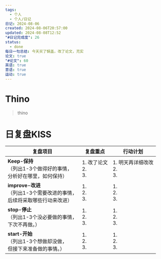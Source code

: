 ```yaml
---
tags:
  - 个人
  - 个人/日记
日记: 2024-08-06
created: 2024-08-06T20:57:00
updated: 2024-08-08T12:52
"#日记完成度": 26
status:
  - done
每日一句总结: 今天买了锅盖，改了论文，充实
论文: true
"#论文": 60
英语: true
意语: true
运动: true
---
```


# Thino
> thino

# 日复盘KISS
| **复盘项目**                                             | **复盘重点**              | **行动计划**                 |
| ---------------------------------------------------- | --------------------- | ------------------------ |
| **Keep-保持**<br>（列出1-3个做得好的事情，<br>   分析好在哪里，如何保持）     | 1.  改了论文<br>2. <br>3. | 1.  明天再详细改改<br>2. <br>3. |
| **improve-改进**<br>（列出1-3个需要改进的事情，<br>  后续将采取哪些行动来改进） | 1.  <br>2. <br>3.     | 1.  <br>2. <br>3.        |
| **stop-停止**<br>（列出1-3个没必要做的事情，<br>下次不再做。）            | 1.  <br>2. <br>3.     | 1.  <br>2. <br>3.        |
| **start-开始**<br>（列出1-3个想做却没做，<br>但接下来准备做的事情。）        | 1.  <br>2. <br>3.     | 1.  <br>2. <br>3.        |





